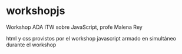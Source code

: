 # workshopjs
Workshop ADA ITW sobre JavaScript, profe Malena Rey

html y css provistos por el workshop
javascript armado en simultáneo durante el workshop
